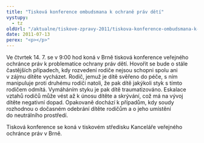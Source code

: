 ```yaml
---
title: "Tisková konference ombudsmana k ochraně práv dětí"
vystupy:
  - tz
oldUrl: "/aktualne/tiskove-zpravy-2011/tiskova-konference-ombudsmana-k-ochrane-prav-deti"
date: 2011-07-13
perex: "<p></p>"
---
```


<!-- imported from the old website -->

<p>Ve čtvrtek 14. 7. se v 9:00 hod koná v Brně tisková konference veřejného ochránce práv k problematice ochrany práv dětí. Hovořit se bude o stále častějších případech, kdy rozvedení rodiče nejsou schopni spolu ani v zájmu dítěte vycházet. Rodič, jemuž je dítě svěřeno do péče, s ním manipuluje proti druhému rodiči natoli, že pak dítě jakýkoli styk s tímto rodičem odmítá. Vymáháním styku je pak dítě traumatizováno. Eskalace vztahů rodičů může vést až k únosu dítěte a skrývání, což má na vývoj dítěte negativní dopad. Opakovaně dochází k případům, kdy soudy rozhodnou o dočasném odebrání dítěte rodičům a o jeho umístění do neutrálního prostředí.</p><p>Tisková konference se koná v tiskovém středisku Kanceláře veřejného ochránce práv v Brně.</p>
